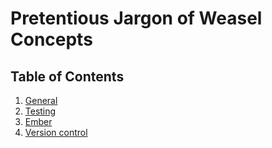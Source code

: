 # Pretentious Jargon of Weasel Concepts

## Table of Contents

1. [General](general.md)
1. [Testing](testing.md)
1. [Ember](ember.md)
1. [Version control](version-control.md)

